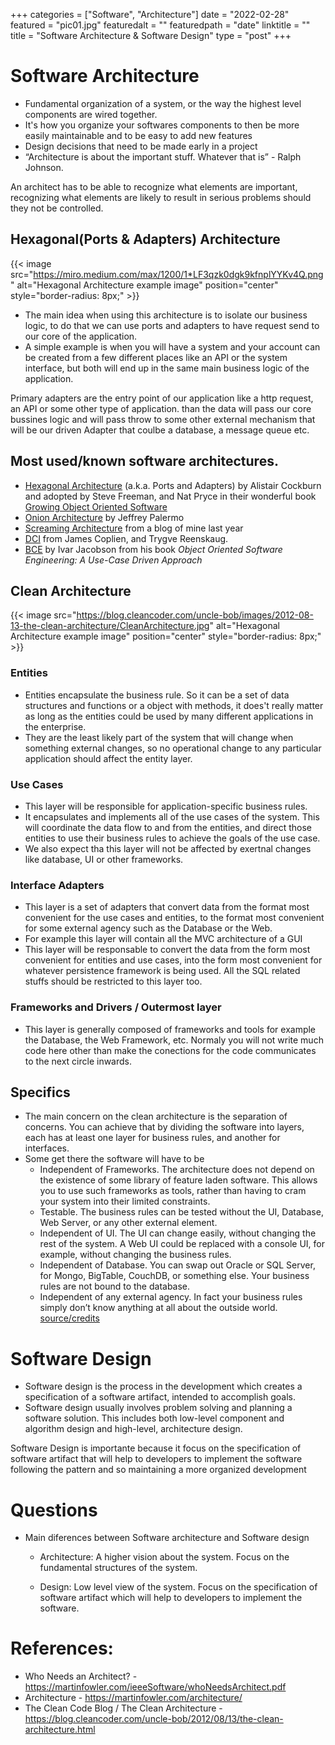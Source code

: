 +++
categories = ["Software", "Architecture"]
date = "2022-02-28"
featured = "pic01.jpg"
featuredalt = ""
featuredpath = "date"
linktitle = ""
title = "Software Architecture & Software Design"
type = "post"
+++

# Software Architecture
  - Fundamental organization of a system, or the way the highest level components are wired together.
  - It's how you organize your softwares components to then be more easily maintainable and to be easy to add new features 
  - Design decisions that need to be made early in a project
  - “Architecture is about the important stuff. Whatever that is” - Ralph Johnson.

An architect has to be able to recognize what elements are important, recognizing what elements are likely to result in serious problems should they not be controlled.


## Hexagonal(Ports & Adapters) Architecture 

{{< image src="https://miro.medium.com/max/1200/1*LF3qzk0dgk9kfnplYYKv4Q.png" alt="Hexagonal Architecture example image" position="center" style="border-radius: 8px;" >}}

- The main idea when using this architecture is to isolate our business logic, to do that we can use ports and adapters to have request send to our core of the application.
- A simple example is when you will have a system and your account can be created from a few different places like an API or the system interface, but both will end up in the same main business logic of the application.

Primary adapters are the entry point of our application like a http request, an API or some other type of application. than the data will pass our core bussines logic and will pass throw to some other external mechanism that will be our driven Adapter that coulbe a database, a message queue etc.

## Most used/known software architectures.
<ul>
  <li><a href="http://alistair.cockburn.us/Hexagonal+architecture">Hexagonal Architecture</a> (a.k.a. Ports and Adapters) by Alistair Cockburn and adopted by Steve Freeman, and Nat Pryce in their wonderful book <a href="http://www.amazon.com/Growing-Object-Oriented-Software-Guided-Tests/dp/0321503627">Growing Object Oriented Software</a></li>
  <li><a href="http://jeffreypalermo.com/blog/the-onion-architecture-part-1/">Onion Architecture</a> by Jeffrey Palermo</li>
  <li><a href="http://blog.cleancoders.com/2011-09-30-Screaming-Architecture">Screaming Architecture</a> from a blog of mine last year</li>
  <li><a href="http://www.amazon.com/Lean-Architecture-Agile-Software-Development/dp/0470684208/">DCI</a> from James Coplien, and Trygve Reenskaug.</li>
  <li><a href="http://www.amazon.com/Object-Oriented-Software-Engineering-Approach/dp/0201544350">BCE</a> by Ivar Jacobson from his book <em>Object Oriented Software Engineering: A Use-Case Driven Approach</em></li>
</ul>

## Clean Architecture

{{< image src="https://blog.cleancoder.com/uncle-bob/images/2012-08-13-the-clean-architecture/CleanArchitecture.jpg" alt="Hexagonal Architecture example image" position="center" style="border-radius: 8px;" >}}


### Entities

  - Entities encapsulate the business rule. So it can be a set of data structures and functions or a object with methods, it does't really matter as long as the entities could be used by many different applications in the enterprise.
  - They are the least likely part of the system that will change when something external changes, so no operational change to any particular application should affect the entity layer.

### Use Cases

  - This layer will be responsible for application-specific business rules. 
  - It encapsulates and implements all of the use cases of the system. This will coordinate the data flow to and from the entities, and direct those entities to use their business rules to achieve the goals of the use case.
  - We also expect tha this layer will not be affected by exertnal changes like database, UI or other frameworks.

### Interface Adapters
  
  - This layer is a set of adapters that convert data from the format most convenient for the use cases and entities, to the format most convenient for some external agency such as the Database or the Web. 
  - For example this layer will contain all the MVC architecture of a GUI 
  - This layer will be responsable to convert the data from the form most convenient for entities and use cases, into the form most convenient for whatever persistence framework is being used. All the SQL related stuffs should be restricted to this layer too.

### Frameworks and Drivers / Outermost layer

  - This layer is generally composed of frameworks and tools for example the Database, the Web Framework, etc. Normaly you will not write much code here other than make the conections for the code communicates to the next circle inwards.

## Specifics

- The main concern on the clean architecture is the separation of concerns. You can achieve that by dividing the software into layers, each has at least one layer for business rules, and another for interfaces.
- Some get there the software will have to be 
  - Independent of Frameworks. The architecture does not depend on the existence of some library of feature laden software. This allows you to use such frameworks as tools, rather than having to cram your system into their limited constraints.
  - Testable. The business rules can be tested without the UI, Database, Web Server, or any other external element.
  - Independent of UI. The UI can change easily, without changing the rest of the system. A Web UI could be replaced with a console UI, for example, without changing the business rules.
  - Independent of Database. You can swap out Oracle or SQL Server, for Mongo, BigTable, CouchDB, or something else. Your business rules are not bound to the database.
  - Independent of any external agency. In fact your business rules simply don’t know anything at all about the outside world. <a href="https://blog.cleancoder.com/uncle-bob/2012/08/13/the-clean-architecture.html">source/credits</a>

# Software Design

- Software design is the process in the development which creates a specification of a software artifact, intended to accomplish goals.
- Software design usually involves problem solving and planning a software solution. This includes both low-level component and algorithm design and high-level, architecture design.

Software Design is importante because it focus on the specification of software artifact that will help to developers to implement the software following the pattern and so maintaining a more organized development

# Questions
- Main diferences between Software architecture and Software design

  - Architecture: A higher vision about the system. Focus on the fundamental structures of the system.

  - Design: Low level view of the system. Focus on the specification of software artifact which will help to developers to implement the software.












# References: 

  - Who Needs an Architect? - https://martinfowler.com/ieeeSoftware/whoNeedsArchitect.pdf
  - Architecture - https://martinfowler.com/architecture/
  - The Clean Code Blog / The Clean Architecture - https://blog.cleancoder.com/uncle-bob/2012/08/13/the-clean-architecture.html
